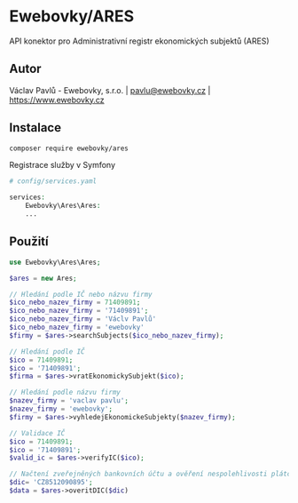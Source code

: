 # Ewebovky/ARES

API konektor pro Administrativní registr ekonomických subjektů (ARES)

## Autor
Václav Pavlů - Ewebovky, s.r.o. | pavlu@ewebovky.cz | https://www.ewebovky.cz

## Instalace

```bash
composer require ewebovky/ares
```

Registrace služby v Symfony
```php
# config/services.yaml

services:
    Ewebovky\Ares\Ares:
    ...
```
## Použití

```php
use Ewebovky\Ares\Ares;

$ares = new Ares;

// Hledání podle IČ nebo názvu firmy
$ico_nebo_nazev_firmy = 71409891;
$ico_nebo_nazev_firmy = '71409891';
$ico_nebo_nazev_firmy = 'Václv Pavlů'
$ico_nebo_nazev_firmy = 'ewebovky'
$firmy = $ares->searchSubjects($ico_nebo_nazev_firmy);

// Hledání podle IČ
$ico = 71409891;
$ico = '71409891';
$firma = $ares->vratEkonomickySubjekt($ico);

// Hledání podle názvu firmy
$nazev_firmy = 'vaclav pavlu';
$nazev_firmy = 'ewebovky';
$firmy = $ares->vyhledejEkonomickeSubjekty($nazev_firmy);

// Validace IČ
$ico = 71409891;
$ico = '71409891';
$valid_ic = $ares->verifyIC($ico);

// Načtení zveřejněných bankovních účtu a ověření nespolehlivosti plátce u MFČR
$dic= 'CZ8512090895';
$data = $ares->overitDIC($dic)
```

